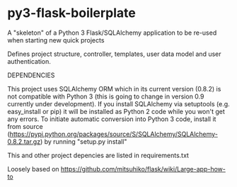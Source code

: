 py3-flask-boilerplate
=====================

A "skeleton" of a Python 3 Flask/SQLAlchemy application to be re-used when starting new quick projects

Defines project structure, controller, templates, user data model and user authentication.

DEPENDENCIES

This project uses SQLAlchemy ORM which in its current version (0.8.2) is not compatible with Python 3 (this is going to change in version 0.9 currently under development). If you install SQLAlchemy via setuptools (e.g. easy_install or pip) it will be installed as Python 2 code while you won't get any errors. To initiate automatic conversion into Python 3 code, install it from source (https://pypi.python.org/packages/source/S/SQLAlchemy/SQLAlchemy-0.8.2.tar.gz) by running "setup.py install"

This and other project depencies are listed in requirements.txt


Loosely based on https://github.com/mitsuhiko/flask/wiki/Large-app-how-to
